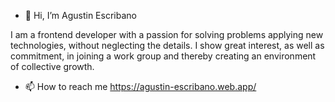 - 👋 Hi, I’m Agustin Escribano

I am a frontend developer with a passion for solving problems applying new technologies, without neglecting the details. I show great interest, as well as commitment, in joining a work group and thereby creating an environment of collective growth.

- 📫 How to reach me https://agustin-escribano.web.app/

<!---
aguescribano87/aguescribano87 is a ✨ special ✨ repository because its `README.md` (this file) appears on your GitHub profile.
You can click the Preview link to take a look at your changes.
--->
